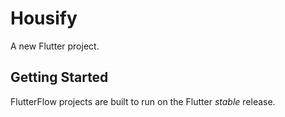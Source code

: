 # Housify

A new Flutter project.

## Getting Started

FlutterFlow projects are built to run on the Flutter _stable_ release.
